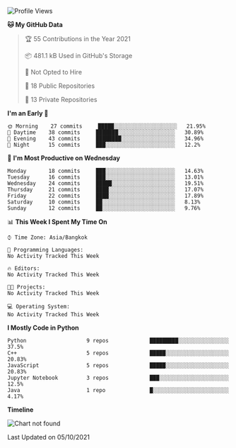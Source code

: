 <!--START_SECTION:waka-->
![Profile Views](http://img.shields.io/badge/Profile%20Views-42-blue)

**🐱 My GitHub Data** 

> 🏆 55 Contributions in the Year 2021
 > 
> 📦 481.1 kB Used in GitHub's Storage 
 > 
> 🚫 Not Opted to Hire
 > 
> 📜 18 Public Repositories 
 > 
> 🔑 13 Private Repositories  
 > 
**I'm an Early 🐤** 

```text
🌞 Morning    27 commits     █████░░░░░░░░░░░░░░░░░░░░   21.95% 
🌆 Daytime    38 commits     ███████░░░░░░░░░░░░░░░░░░   30.89% 
🌃 Evening    43 commits     ████████░░░░░░░░░░░░░░░░░   34.96% 
🌙 Night      15 commits     ███░░░░░░░░░░░░░░░░░░░░░░   12.2%

```
📅 **I'm Most Productive on Wednesday** 

```text
Monday       18 commits     ███░░░░░░░░░░░░░░░░░░░░░░   14.63% 
Tuesday      16 commits     ███░░░░░░░░░░░░░░░░░░░░░░   13.01% 
Wednesday    24 commits     █████░░░░░░░░░░░░░░░░░░░░   19.51% 
Thursday     21 commits     ████░░░░░░░░░░░░░░░░░░░░░   17.07% 
Friday       22 commits     ████░░░░░░░░░░░░░░░░░░░░░   17.89% 
Saturday     10 commits     ██░░░░░░░░░░░░░░░░░░░░░░░   8.13% 
Sunday       12 commits     ██░░░░░░░░░░░░░░░░░░░░░░░   9.76%

```


📊 **This Week I Spent My Time On** 

```text
⌚︎ Time Zone: Asia/Bangkok

💬 Programming Languages: 
No Activity Tracked This Week

🔥 Editors: 
No Activity Tracked This Week

🐱‍💻 Projects: 
No Activity Tracked This Week

💻 Operating System: 
No Activity Tracked This Week

```

**I Mostly Code in Python** 

```text
Python                   9 repos             █████████░░░░░░░░░░░░░░░░   37.5% 
C++                      5 repos             █████░░░░░░░░░░░░░░░░░░░░   20.83% 
JavaScript               5 repos             █████░░░░░░░░░░░░░░░░░░░░   20.83% 
Jupyter Notebook         3 repos             ███░░░░░░░░░░░░░░░░░░░░░░   12.5% 
Java                     1 repo              █░░░░░░░░░░░░░░░░░░░░░░░░   4.17%

```


**Timeline**

![Chart not found](https://raw.githubusercontent.com/shigure3011/shigure3011/main/charts/bar_graph.png) 


 Last Updated on 05/10/2021
<!--END_SECTION:waka-->
